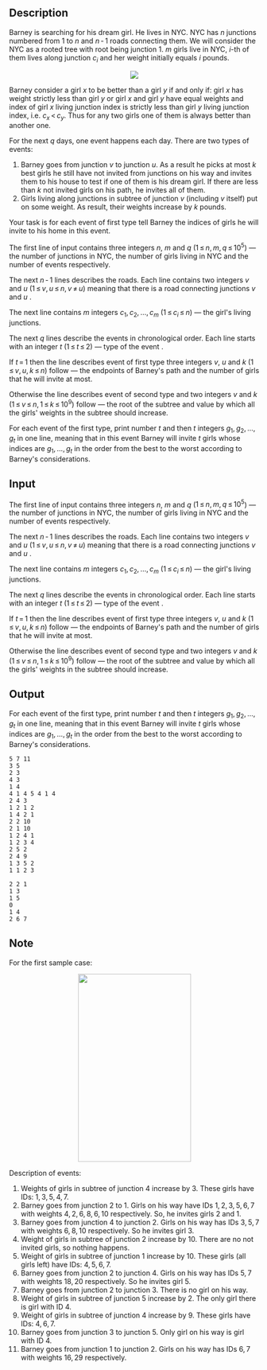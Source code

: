 ## Description

<div><p>Barney is searching for his dream girl. He lives in NYC. NYC has <span class="tex-span"><i>n</i></span> junctions numbered from <span class="tex-span">1</span> to <span class="tex-span"><i>n</i></span> and <span class="tex-span"><i>n</i> - 1</span> roads connecting them. We will consider the NYC as a rooted tree with root being junction <span class="tex-span">1</span>. <span class="tex-span"><i>m</i></span> girls live in NYC, <span class="tex-span"><i>i</i></span>-th of them lives along junction <span class="tex-span"><i>c</i><sub class="lower-index"><i>i</i></sub></span> and her weight initially equals <span class="tex-span"><i>i</i></span> pounds.</p><center> <img class="tex-graphics" src="file://wRq5WdiP.png" style="max-width: 100.0%;max-height: 100.0%;"> </center><p>Barney consider a girl <span class="tex-span"><i>x</i></span> to be <span class="tex-font-style-it">better</span> than a girl <span class="tex-span"><i>y</i></span> if and only if: girl <span class="tex-span"><i>x</i></span> has weight strictly less than girl <span class="tex-span"><i>y</i></span> or girl <span class="tex-span"><i>x</i></span> and girl <span class="tex-span"><i>y</i></span> have equal weights and index of girl <span class="tex-span"><i>x</i></span> living junction index is strictly less than girl <span class="tex-span"><i>y</i></span> living junction index, i.e. <span class="tex-span"><i>c</i><sub class="lower-index"><i>x</i></sub> &lt; <i>c</i><sub class="lower-index"><i>y</i></sub></span>. Thus for any two girls one of them is always better than another one.</p><p>For the next <span class="tex-span"><i>q</i></span> days, one event happens each day. There are two types of events:</p><ol> <li> Barney goes from junction <span class="tex-span"><i>v</i></span> to junction <span class="tex-span"><i>u</i></span>. As a result he picks at most <span class="tex-span"><i>k</i></span> <span class="tex-font-style-bf">best girls he still have not invited</span> from junctions on his way and invites them to his house to test if one of them is his dream girl. If there are less than <span class="tex-span"><i>k</i></span> not invited girls on his path, he invites all of them.</li><li> Girls living along junctions in subtree of junction <span class="tex-span"><i>v</i></span> (including <span class="tex-span"><i>v</i></span> itself) put on some weight. As result, their weights increase by <span class="tex-span"><i>k</i></span> pounds. </li></ol><p>Your task is for each event of first type tell Barney the indices of girls he will invite to his home in this event.</p></div><div class="input-specification"><p>The first line of input contains three integers <span class="tex-span"><i>n</i></span>, <span class="tex-span"><i>m</i></span> and <span class="tex-span"><i>q</i></span> (<span class="tex-span">1 ≤ <i>n</i>, <i>m</i>, <i>q</i> ≤ 10<sup class="upper-index">5</sup></span>)&nbsp;— the number of junctions in NYC, the number of girls living in NYC and the number of events respectively.</p><p>The next <span class="tex-span"><i>n</i> - 1</span> lines describes the roads. Each line contains two integers <span class="tex-span"><i>v</i></span> and <span class="tex-span"><i>u</i></span> (<span class="tex-span">1 ≤ <i>v</i>, <i>u</i> ≤ <i>n</i>, <i>v</i> ≠ <i>u</i></span>) meaning that there is a road connecting junctions <span class="tex-span"><i>v</i></span> and <span class="tex-span"><i>u</i></span> .</p><p>The next line contains <span class="tex-span"><i>m</i></span> integers <span class="tex-span"><i>c</i><sub class="lower-index">1</sub>, <i>c</i><sub class="lower-index">2</sub>, ..., <i>c</i><sub class="lower-index"><i>m</i></sub></span> (<span class="tex-span">1 ≤ <i>c</i><sub class="lower-index"><i>i</i></sub> ≤ <i>n</i></span>)&nbsp;— the girl's living junctions.</p><p>The next <span class="tex-span"><i>q</i></span> lines describe the events in chronological order. Each line starts with an integer <span class="tex-span"><i>t</i></span> (<span class="tex-span">1 ≤ <i>t</i> ≤ 2</span>)&nbsp;— type of the event .</p><p>If <span class="tex-span"><i>t</i> = 1</span> then the line describes event of first type three integers <span class="tex-span"><i>v</i></span>, <span class="tex-span"><i>u</i></span> and <span class="tex-span"><i>k</i></span> (<span class="tex-span">1 ≤ <i>v</i>, <i>u</i>, <i>k</i> ≤ <i>n</i></span>) follow&nbsp;— the endpoints of Barney's path and the number of girls that he will invite at most.</p><p>Otherwise the line describes event of second type and two integers <span class="tex-span"><i>v</i></span> and <span class="tex-span"><i>k</i></span> (<span class="tex-span">1 ≤ <i>v</i> ≤ <i>n</i>, 1 ≤ <i>k</i> ≤ 10<sup class="upper-index">9</sup></span>) follow&nbsp;— the root of the subtree and value by which all the girls' weights in the subtree should increase.</p></div><div class="output-specification"><p>For each event of the first type, print number <span class="tex-span"><i>t</i></span> and then <span class="tex-span"><i>t</i></span> integers <span class="tex-span"><i>g</i><sub class="lower-index">1</sub>, <i>g</i><sub class="lower-index">2</sub>, ..., <i>g</i><sub class="lower-index"><i>t</i></sub></span> in one line, meaning that in this event Barney will invite <span class="tex-span"><i>t</i></span> girls whose indices are <span class="tex-span"><i>g</i><sub class="lower-index">1</sub>, ..., <i>g</i><sub class="lower-index"><i>t</i></sub></span> <span class="tex-font-style-bf">in the order from the best to the worst</span> according to Barney's considerations.</p></div>

## Input

<p>The first line of input contains three integers <span class="tex-span"><i>n</i></span>, <span class="tex-span"><i>m</i></span> and <span class="tex-span"><i>q</i></span> (<span class="tex-span">1 ≤ <i>n</i>, <i>m</i>, <i>q</i> ≤ 10<sup class="upper-index">5</sup></span>)&nbsp;— the number of junctions in NYC, the number of girls living in NYC and the number of events respectively.</p><p>The next <span class="tex-span"><i>n</i> - 1</span> lines describes the roads. Each line contains two integers <span class="tex-span"><i>v</i></span> and <span class="tex-span"><i>u</i></span> (<span class="tex-span">1 ≤ <i>v</i>, <i>u</i> ≤ <i>n</i>, <i>v</i> ≠ <i>u</i></span>) meaning that there is a road connecting junctions <span class="tex-span"><i>v</i></span> and <span class="tex-span"><i>u</i></span> .</p><p>The next line contains <span class="tex-span"><i>m</i></span> integers <span class="tex-span"><i>c</i><sub class="lower-index">1</sub>, <i>c</i><sub class="lower-index">2</sub>, ..., <i>c</i><sub class="lower-index"><i>m</i></sub></span> (<span class="tex-span">1 ≤ <i>c</i><sub class="lower-index"><i>i</i></sub> ≤ <i>n</i></span>)&nbsp;— the girl's living junctions.</p><p>The next <span class="tex-span"><i>q</i></span> lines describe the events in chronological order. Each line starts with an integer <span class="tex-span"><i>t</i></span> (<span class="tex-span">1 ≤ <i>t</i> ≤ 2</span>)&nbsp;— type of the event .</p><p>If <span class="tex-span"><i>t</i> = 1</span> then the line describes event of first type three integers <span class="tex-span"><i>v</i></span>, <span class="tex-span"><i>u</i></span> and <span class="tex-span"><i>k</i></span> (<span class="tex-span">1 ≤ <i>v</i>, <i>u</i>, <i>k</i> ≤ <i>n</i></span>) follow&nbsp;— the endpoints of Barney's path and the number of girls that he will invite at most.</p><p>Otherwise the line describes event of second type and two integers <span class="tex-span"><i>v</i></span> and <span class="tex-span"><i>k</i></span> (<span class="tex-span">1 ≤ <i>v</i> ≤ <i>n</i>, 1 ≤ <i>k</i> ≤ 10<sup class="upper-index">9</sup></span>) follow&nbsp;— the root of the subtree and value by which all the girls' weights in the subtree should increase.</p>

## Output

<p>For each event of the first type, print number <span class="tex-span"><i>t</i></span> and then <span class="tex-span"><i>t</i></span> integers <span class="tex-span"><i>g</i><sub class="lower-index">1</sub>, <i>g</i><sub class="lower-index">2</sub>, ..., <i>g</i><sub class="lower-index"><i>t</i></sub></span> in one line, meaning that in this event Barney will invite <span class="tex-span"><i>t</i></span> girls whose indices are <span class="tex-span"><i>g</i><sub class="lower-index">1</sub>, ..., <i>g</i><sub class="lower-index"><i>t</i></sub></span> <span class="tex-font-style-bf">in the order from the best to the worst</span> according to Barney's considerations.</p>





```input1
5 7 11
3 5
2 3
4 3
1 4
4 1 4 5 4 1 4
2 4 3
1 2 1 2
1 4 2 1
2 2 10
2 1 10
1 2 4 1
1 2 3 4
2 5 2
2 4 9
1 3 5 2
1 1 2 3

```




```output1
2 2 1 
1 3 
1 5 
0 
1 4 
2 6 7 

```



## Note

<p>For the first sample case:</p><center> <img class="tex-graphics" height="378px" src="file://nhg7Tyfq.png" style="max-width: 100.0%;max-height: 100.0%;" width="227px"> </center><p>Description of events:</p><ol> <li> Weights of girls in subtree of junction <span class="tex-span">4</span> increase by <span class="tex-span">3</span>. These girls have IDs: <span class="tex-span">1, 3, 5, 4, 7</span>. </li><li> Barney goes from junction <span class="tex-span">2</span> to <span class="tex-span">1</span>. Girls on his way have IDs <span class="tex-span">1, 2, 3, 5, 6, 7</span> with weights <span class="tex-span">4, 2, 6, 8, 6, 10</span> respectively. So, he invites girls <span class="tex-span">2</span> and <span class="tex-span">1</span>. </li><li> Barney goes from junction <span class="tex-span">4</span> to junction <span class="tex-span">2</span>. Girls on his way has IDs <span class="tex-span">3, 5, 7</span> with weights <span class="tex-span">6, 8, 10</span> respectively. So he invites girl <span class="tex-span">3</span>. </li><li> Weight of girls in subtree of junction <span class="tex-span">2</span> increase by <span class="tex-span">10</span>. There are no not invited girls, so nothing happens. </li><li> Weight of girls in subtree of junction <span class="tex-span">1</span> increase by <span class="tex-span">10</span>. These girls (all girls left) have IDs: <span class="tex-span">4, 5, 6, 7</span>. </li><li> Barney goes from junction <span class="tex-span">2</span> to junction <span class="tex-span">4</span>. Girls on his way has IDs <span class="tex-span">5, 7</span> with weights <span class="tex-span">18, 20</span> respectively. So he invites girl <span class="tex-span">5</span>. </li><li> Barney goes from junction <span class="tex-span">2</span> to junction <span class="tex-span">3</span>. There is no girl on his way. </li><li> Weight of girls in subtree of junction <span class="tex-span">5</span> increase by <span class="tex-span">2</span>. The only girl there is girl with ID <span class="tex-span">4</span>. </li><li> Weight of girls in subtree of junction <span class="tex-span">4</span> increase by <span class="tex-span">9</span>. These girls have IDs: <span class="tex-span">4, 6, 7</span>. </li><li> Barney goes from junction <span class="tex-span">3</span> to junction <span class="tex-span">5</span>. Only girl on his way is girl with ID <span class="tex-span">4</span>. </li><li> Barney goes from junction <span class="tex-span">1</span> to junction <span class="tex-span">2</span>. Girls on his way has IDs <span class="tex-span">6, 7</span> with weights <span class="tex-span">16, 29</span> respectively. </li></ol>
